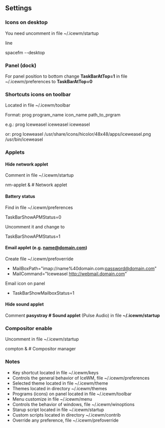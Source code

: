 ## Settings

### Icons on desktop

You need uncomment in file ~/.icewm/startup

line

spacefm --desktop

### Panel (dock)

For panel position to bottom change **TaskBarAtTop=1** in file ~/.icewm/preferences to **TaskBarAtTop=0**

### Shortcuts icons on toolbar

Located in file ~/.icewm/toolbar

Format: prog program_name icon_name path_to_prgram

e.g.: prog Iceweasel iceweasel iceweasel

or: prog Iceweasel /usr/share/icons/hicolor/48x48/apps/iceweasel.png /usr/bin/iceweasel

### Applets

#### Hide network applet

Comment in file ~/.icewm/startup

nm-applet & # Network applet

#### Battery status
Find in file ~/.icewm/preferences

TaskBarShowAPMStatus=0

Uncomment it and change to

TaskBarShowAPMStatus=1

#### Email applet (e.g. name@domain.com)
Create file ~/.icewm/prefoverride

* MailBoxPath="imap://name%40domain.com:password@domain.com"
* MailCommand="Iceweasel http://webmail.domain.com"

Email icon on panel
* TaskBarShowMailboxStatus=1

#### Hide sound applet

Comment **pasystray # Sound applet** (Pulse Audio) in file **~/.icewm/startup**

### Compositor enable

Uncomment in file ~/.icewm/startup

compton &	# Compositor manager

### Notes
* Key shortcut located in file ~/.icewm/keys
* Controls the general behavior of IceWM, file ~/.icewm/preferences
* Selected theme located in file ~/.icewm/theme
* Themes located in directory ~/.icewm/themes
* Programs (icons) on panel located in file ~/.icewm/toolbar
* Menu customize in file ~/.icewm/menu
* Controls the behavior of windows, file ~/.icewm/winoptions
* Starup script located in file ~/.icewm/startup
* Custom scripts located in directory ~/.icewm/contrib
* Override any preference, file ~/.icewm/prefoverride
